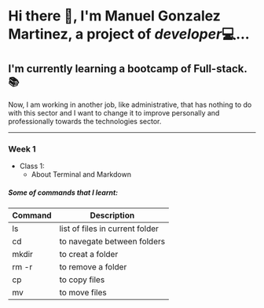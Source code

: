  <!-- > http://localhost:8080/mgonzalez/index.html
> npx @11ty/eleventy --serve   para pasarlo a html ojo tiene que ser desde la ruta donde esta el archivo -->
# Hi there 👋, I'm **Manuel Gonzalez Martinez**, a project of *developer*💻...

## I'm currently learning a bootcamp of Full-stack.📚

Now, I am working in another job, like administrative, that has nothing to do with this sector and I want to change it to improve personally and professionally towards the technologies sector.

----------

### Week 1
  - Class 1:
    - About Terminal and Markdown
    
##### Some of commands that I learnt:

| Command | Description |
|---------|-------------|
| ls | list of files in current folder |
| cd | to navegate between folders |
| mkdir | to creat a folder |
| rm -r | to remove a folder |
| cp | to copy files |
| mv | to move files |


<!--
**manuelgm92/manuelgm92** is a ✨ _special_ ✨ repository because its `README.md` (this file) appears on your GitHub profile.

Here are some ideas to get you started:

- 🔭 I’m currently working on ...
- 🌱 I’m currently learning ...
- 👯 I’m looking to collaborate on ...
- 🤔 I’m looking for help with ...
- 💬 Ask me about ...
- 📫 How to reach me: ...
- 😄 Pronouns: ...
- ⚡ Fun fact: ...
-->
